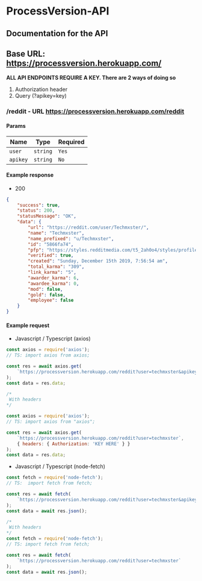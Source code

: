 # ProcessVersion-API

## Documentation for the API

## Base URL: https://processversion.herokuapp.com/

**ALL API ENDPOINTS REQUIRE A KEY. There are 2 ways of doing so**

1. Authorization header
2. Query (?apikey=key)

### /reddit - URL https://processversion.herokuapp.com/reddit

#### Params

| Name     | Type     | Required |
| -------- | -------- | -------- |
| `user`   | `string` | `Yes`    |
| `apikey` | `string` | `No`     |

#### Example response

- 200

```json
{
	"success": true,
	"status": 200,
	"statusMessage": "OK",
	"data": {
		"url": "https://reddit.com/user/Techmxster/",
		"name": "Techmxster",
		"name_prefixed": "u/Techmxster",
		"id": "5866fa74",
		"pfp": "https://styles.redditmedia.com/t5_2ah0o4/styles/profileIcon_uVPfocfhcj-3k.png?width=256&height=256&crop=256:256,smart&s=f86197ae0711f93e1690ab5b92c9a8e5b4e1d16c",
		"verified": true,
		"created": "Sunday, December 15th 2019, 7:56:54 am",
		"total_karma": "309",
		"link_karma": "5",
		"awarder_karma": 6,
		"awardee_karma": 0,
		"mod": false,
		"gold": false,
		"employee": false
	}
}
```

#### Example request

- Javascript / Typescript (axios)

```js
const axios = require('axios');
// TS: import axios from axios;

const res = await axios.get(
	`https://processversion.herokuapp.com/reddit?user=techmxster&apikey=key`
);
const data = res.data;

/*
 With headers
*/

const axios = require('axios');
// TS: import axios from "axios";

const res = await axios.get(
	`https://processversion.herokuapp.com/reddit?user=techmxster`,
	{ headers: { Authorization: 'KEY HERE' } }
);
const data = res.data;
```

- Javascript / Typescript (node-fetch)

```js
const fetch = require('node-fetch');
// TS:  import fetch from fetch;

const res = await fetch(
	`https://processversion.herokuapp.com/reddit?user=techmxster&apikey=key`
);
const data = await res.json();

/*
 With headers
*/
const fetch = require('node-fetch');
// TS: import fetch from fetch;

const res = await fetch(
	`https://processversion.herokuapp.com/reddit?user=techmxster`
);
const data = await res.json();
```
